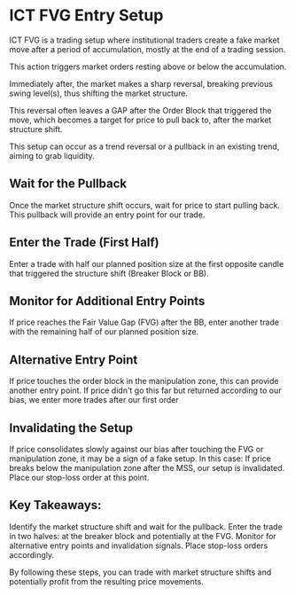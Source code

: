 # ICT FVG Entry Setup

ICT FVG is a trading setup where institutional traders create a fake market move after a period of accumulation, mostly at the end of a trading session.

This action triggers market orders resting above or below the accumulation.

Immediately after, the market makes a sharp reversal, breaking previous swing level(s), thus shifting the market structure. 

This reversal often leaves a GAP after the Order Block that triggered the move, which becomes a target for price to pull back to, after the market structure shift.

This setup can occur as a trend reversal or a pullback in an existing trend, aiming to grab liquidity.


## Wait for the Pullback
Once the market structure shift occurs, wait for price to start pulling back. This pullback will provide an entry point for our trade.


## Enter the Trade (First Half)
Enter a trade with half our planned position size at the first opposite candle that triggered the structure shift (Breaker Block or BB).


## Monitor for Additional Entry Points
If price reaches the Fair Value Gap (FVG) after the BB, enter another trade with the remaining half of our planned position size.


## Alternative Entry Point
If price touches the order block in the manipulation zone, this can provide another entry point.
If price didn't go this far but returned according to our bias, we enter more trades after our first order


## Invalidating the Setup
If price consolidates slowly against our bias after touching the FVG or manipulation zone, it may be a sign of a fake setup. In this case:
If price breaks below the manipulation zone after the MSS, our setup is invalidated.
Place our stop-loss order at this point.


## Key Takeaways:
Identify the market structure shift and wait for the pullback.
Enter the trade in two halves: at the breaker block and potentially at the FVG.
Monitor for alternative entry points and invalidation signals.
Place stop-loss orders accordingly.


By following these steps, you can trade with market structure shifts and potentially profit from the resulting price movements.
